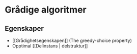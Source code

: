 # Grådige algoritmer

## Egenskaper
-	[[Grådighetsegenskapen]] (The greedy-choice property)
-	Opptimal [[Delinstans | delstruktur]]